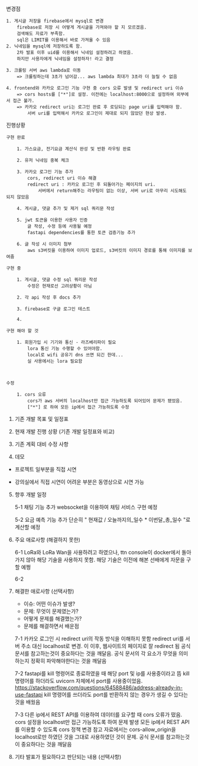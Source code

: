 변경점

	1. 게시글 저장을 firebase에서 mysql로 변경
		firebase로 저장 시 어떻게 게시글을 가져와야 할 지 모르겠음.
		검색해도 자료가 부족함.
		sql은 LIMIT를 이용해서 바로 가져올 수 있음
	2. 닉네임을 mysql에 저장하도록 함.
		2차 발표 이후 uid를 이용해서 닉네임 설정하려고 하였음.
		하지만 사용자에게 닉네임을 설정하자! 라고 결정

	3. 크롤링 서버 aws lambda로 이동
		=> 크롤링하는데 3초가 넘어감... aws lambda 최대가 3초라 더 늘릴 수 없음

	4. frontend와 카카오 로그인 기능 구현 중 cors 오류 발생 및 redirect uri 이슈
		=> cors hosts를 ["*"]로 설정. 이전에는 localhost:8000으로 설정하여 외부에서 접근 불가.
		=> 카카오 redirect uri는 로그인 완료 후 로딩되는 page uri를 입력해야 함.
			서버 uri를 입력해서 카카오 로그인이 제대로 되지 않았던 현상 발생.
	
진행상황

	구현 완료

		1. 가스요금, 전기요금 계산식 완성 및 반환 라우팅 완료

		2. 유저 닉네임 중복 체크

		3. 카카오 로그인 기능 추가
			cors, redirect uri 이슈 해결
			redirect uri : 카카오 로그인 후 되돌아가는 페이지의 uri.
				서버에서 return해주는 라우팅이 없는 이상, 서버 uri로 아무리 시도해도 되지 않았음

		4. 게시글, 댓글 추가 및 제거 sql 쿼리문 작성

		5. jwt 토큰을 이용한 사용자 인증
			글 작성, 수정 등에 사용될 예정
			fastapi dependencies를 통한 토큰 검증기능 추가

		6. 글 작성 시 이미지 첨부
			aws s3버킷을 이용하여 이미지 업로드, s3버킷의 이미지 경로를 통해 이미지를 보여줌
		
	구현 중

		1. 게시글, 댓글 수정 sql 쿼리문 작성
			수정은 현재로선 고려상황이 아님

		2. 각 api 작성 후 docs 추가

		3. firebase로 구글 로그인 테스트

		4. 
		
	구현 해야 할 것

		1. 회원가입 시 기기와 통신 - 라즈베리파이 필요
			lora 통신 기능 수행할 수 있어야함.
			local로 wifi 공유기 dns 쓰면 되긴 한데...
			실 사용에서는 lora 필요함

		

	수정

		1. cors 오류
			cors가 aws 서버의 localhost만 접근 가능하도록 되어있어 문제가 됐었음.
			["*"] 로 하여 모든 ip에서 접근 가능하도록 수정


1. 기존 개발 목표 및 일정표

2. 현재 개발 진행 상황 (기존 개발 일정표와 비교)

3. 기존 계획 대비 수정 사항

4. 데모

 - 프로젝트 일부분을 직접 시연 

 - 강의실에서 직접 시연이 어려운 부분은 동영상으로 시연 가능

5. 향후 개발 일정

	5-1
		채팅 기능 추가
			websocket을 이용하여 채팅 서비스 구현 예정
	
	5-2
		요금 예측 기능 추가
			단순히 " 현재값 / 오늘까지의_일수 * 이번달_총_일수 "로 계산할 예정

6. 주요 애로사항 (해결하지 못한)

	6-1
		LoRa와 LoRa Wan을 사용하려고 하였으나, ttn console이 docker에서 돌아가지 않아 해당 기술을 사용하지 못함.
		해당 기술은 이전에 해본 선배에게 자문을 구할 예쩡

	6-2
		

7. 해결한 애로사항 (선택사항)

    - 이슈: 어떤 이슈가 발생?
    - 문제: 무엇이 문제였는가?
    - 어떻게 문제를 해결했는가?
    - 문제를 해결하면서 배운점

	7-1
		카카오 로그인 시 
		redirect uri의 작동 방식을 이해하지 못함
		redirect uri를 서버 주소 대신 localhost로 변경. 이 이후, 웹사이트의 페이지로 잘 redirect 됨
		공식 문서를 참고하는것이 중요하다는 것을 깨달음. 공식 문서의 각 요소가 무엇을 의미하는지 정확히 파악해야한다는 것을 깨달음
		
	7-2
		fastapi를 kill 명령어로 종료하였을 때 해당 port 및 ip를 사용중이라고 뜸
		kill 명령어를 하더라도 uvicorn 자체에서 port를 사용중이었음.
		https://stackoverflow.com/questions/64588486/address-already-in-use-fastapi
		kill 명령어를 쓰더라도 port를 반환하지 않는 경우가 생길 수 있다는 것을 배웠음

	7-3
		다른 ip에서 REST API를 이용하여 데이터를 요구할 때 cors 오류가 떴음. 
		cors 설정을 localhost만 접근 가능하도록 하여 문제 발생
		모든 ip에서 REST API를 이용할 수 있도록 cors 정책 변경
		참고 자료에서는 cors-allow_origin을 localhost로만 하였던 것을 그대로 사용하였던 것이 문제. 공식 문서를 참고하는것이 중요하다는 것을 깨달음

8. 기타 발표가 필요하다고 판단되는 내용 (선택사항)

